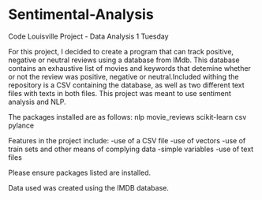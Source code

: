 # Sentimental-Analysis
Code Louisville Project - Data Analysis 1 Tuesday

For this project, I decided to create a program that can track positive, negative or neutral reviews using a database from IMdb. This database contains an exhaustive list of movies and keywords that detemine whether or not the review was positive, negative or neutral.Included withing the repository is a CSV containing the database, as well as two different text files with texts in both files. This project was meant to use sentiment analysis and NLP.

The packages installed are as follows:
 nlp
 movie_reviews
 scikit-learn
 csv
 pylance

Features in the project include:
-use of a CSV file
-use of vectors
-use of train sets and other means of complying data
-simple variables
-use of text files

Please ensure packages listed are installed.

Data used was created using the IMDB database.
